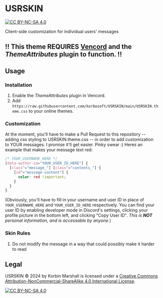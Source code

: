 # USRSKIN
[![CC BY-NC-SA 4.0][cc-by-nc-sa-shield]][cc-by-nc-sa]

Client-side customization for individual users' messages

## !! This theme REQUIRES [Vencord](https://github.com/Vendicated/Vencord) and the _ThemeAttributes_ plugin to function. !!

## Usage

### Installation
1. Enable the _ThemeAttributes_ plugin in Vencord.
2. Add `https://raw.githubusercontent.com/korbosoft/USRSKIN/main/USRSKIN.theme.css` to your online themes.

### Customization
At the moment, you'll have to make a Pull Request to this repository -- adding css styling to USRSKIN.theme.css -- in order to add customization to YOUR messages. I promise it'll get easier. Pinky swear :)
Heres an example that makes your message text red:
```css
/* YOUR_USERNAME_HERE */
[data-author-id="YOUR_USER_ID_HERE"] {
  [class^="message_"] [class^="contents_"] {
    [id^="message-content"] {
      color: red !important;
    }
  }
}
```
(Obviously, you'll have to fill in your username and user ID in place of `YOUR_USERNAME_HERE` and `YOUR_USER_ID_HERE` respectively. You can find your user ID by enabling developer mode in Discord's settings, clicking your profile picture in the bottom left, and clicking "Copy User ID". _This is **NOT** personal information, and is accessable by anyone._)

### Skin Rules

1. Do not modify the message in a way that could possibly make it harder to read

## Legal

USRSKIN © 2024 by Korbin Marshall is licensed under a
[Creative Commons Attribution-NonCommercial-ShareAlike 4.0 International License][cc-by-nc-sa].

[![CC BY-NC-SA 4.0][cc-by-nc-sa-image]][cc-by-nc-sa]

[cc-by-nc-sa]: http://creativecommons.org/licenses/by-nc-sa/4.0/
[cc-by-nc-sa-image]: https://licensebuttons.net/l/by-nc-sa/4.0/88x31.png
[cc-by-nc-sa-shield]: https://img.shields.io/badge/License-CC%20BY--NC--SA%204.0-lightgrey.svg
